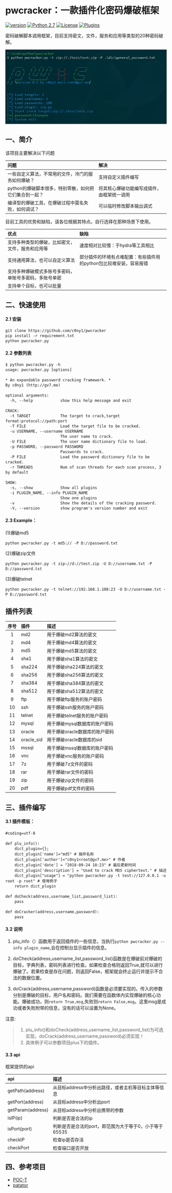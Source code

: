 # pwcracker：一款插件化密码爆破框架

[![version](https://img.shields.io/badge/version-0.1-brightgreen.svg)](https://github.com/c0ny1/pwcracker) [![Python 2.7](https://img.shields.io/badge/python-2.7-yellow.svg)](https://www.python.org/) [![License](https://img.shields.io/badge/license-GPLv2-red.svg)](https://raw.githubusercontent.com/Xyntax/POC-T/master/doc/LICENSE.txt) 
[![Plugins](https://img.shields.io/badge/Plugins-20-blue.svg)](https://github.com/Xyntax/POC-T/wiki/%E5%86%85%E7%BD%AE%E8%84%9A%E6%9C%AC%E5%BA%93) 

密码破解脚本调用框架，目前支持密文，文件，服务和应用等类型的20种密码破解。

![](doc/pwcracker.png)

## 一、简介
该项目主要解决以下问题

|问题|解决|
|:--|:--|
|一些自定义算法，不常用的文件，冷门的服务如何爆破？|支持自定义插件编写|
|python的爆破脚本很多，特别零散，如何把它们集合到一起？|将其核心爆破功能编写成插件，由框架统一调用|
|编译型的爆破工具，在爆破过程中莫名失败，如何调试？|可以临时修改脚本输出调式|

目前工具的优势和缺陷，请各位根据其特点。自行选择在那种场景下使用。

|优点|缺陷|
|:--|:--|
|支持多种类型的爆破，比如密文，文件，服务和应用等|速度相对比较慢：于hydra等工具相比|
|支持通用算法，也可以自定义算法|部分插件的环境有点难配置：有些插件用的python包比较难安装，容易报错|
|支持多种爆破模式多账号多密码，单账号多密码，多账号单密||  
|支持单个目标，也可以批量||  


## 二、快速使用

#### 2.1 安装

```
git clone https://github.com/c0ny1/pwcracker
pip install -r requirement.txt
python pwcracker.py
```

#### 2.2 参数列表

```
$ python pwcracker.py -h
usage: pwcracker.py [options]

* An expandable password cracking framework. *
By c0ny1 (http://gv7.me)

optional arguments:
  -h, --help            show this help message and exit

CRACK:
  -t TARGET             The target to crack,target format:protocol://path:port
  -T FILE               Load the target file to be cracked.
  -u USERNAME, --username USERNAME
                        The user name to crack.
  -U FILE               The user name dictionary file to load.
  -p PASSWORD, --password PASSWORD
                        Passwords to crack.
  -P FILE               Load the password dictionary file to be cracked.
  -r THREADS            Num of scan threads for each scan process, 3 by default

SHOW:
  -s, --show            Show all plugins
  -i PLUGIN_NAME, --info PLUGIN_NAME
                        Show one plugins
  -v                    Show the details of the cracking password.
  -V, --version         show program's version number and exit

```

#### 2.3 Example：

(1)爆破md5

```
python pwcracker.py -t md5:// -P D://password.txt
```

(2)爆破zip文件

```
python pwcracker.py -t zip://d://test.zip -U D://username.txt -P D://password.txt
```

(3)爆破telnet

```
python pwcracker.py -t telnet://192.168.1.108:23 -U D://username.txt -P D://password.txt
```

## 插件列表

|序号|插件|描述|
|:---:|:---|:---|
|1|md2|用于爆破md2算法的密文|
|2|md4|用于爆破md4算法的密文|
|3|md5|用于爆破md5算法的密文|
|4|sha1|用于爆破sha1算法的密文|
|5|sha224|用于爆破sha224算法的密文|
|6|sha256|用于爆破sha256算法的密文|
|7|sha384|用于爆破sha384算法的密文|
|8|sha512|用于爆破sha512算法的密文|
|9|ftp|用于爆破ftp服务的账户密码|
|10|ssh|用于爆破ssh服务的账户密码|
|11|telnet|用于爆破telnet服务的账户密码|
|12|mysql|用于爆破mysql数据库的账户密码|
|13|oracle|用于爆破oracle数据库的账户密码|
|14|oracle_sid|用于爆破oracle数据库的sid|
|15|mssql|用于爆破mssql数据库的账户密码|
|16|vnc|用于爆破vnc服务的账户密码|
|17|7z|用于爆破7z文件的密码|
|18|rar|用于爆破rar文件的密码|
|19|zip|用于爆破zip文件的密码|
|20|pdf|用于爆破pdf文件的密码|


## 三、插件编写

#### 3.1 插件模板：


```
#coding=utf-8

def plu_info():
	dict_plugin={};
	dict_plugin['name']="md5" # 插件名称
	dict_plugin['author']="c0ny1<root@gv7.me>" # 作者
	dict_plugin['date'] = "2018-09-24 18:23" # 最后更新时间
	dict_plugin['description'] = "Used to crack MD5 ciphertext." # 描述
	dict_plugin["usage"] = "python pwcracker.py -t test://127.0.0.1 -u root -p root" # 使用例子
	return dict_plugin

def doCheck(address,username_list,password_list):
	pass

def doCracker(address,username,password):
	pass
```

#### 3.2 说明
1. plu_info（）函数用于返回插件的一些信息，当执行`python pwcracker.py --info plugin_name`,会在控制台显示插件的信息。


2. doCheck(address,username_list,password_list)函数是在爆破前对爆破的目标，字典列表，密码列表进行检查。如果检查合格则返回True,就可以进行爆破了。若果检查是存在问题，则返回False，框架就会终止运行并提示不合法的数据位置。


3. doCrack(address,username,password)函数是必须要实现的。传入的参数分别是爆破的目标，用户名和密码。我们需要在函数体内实现爆破的核心功能。爆破成功，则`return True,msg`,失败则`return False,msg`。这里msg是成功或者失败附带的信息，没有的话可以设置为None。


注意:

>1. plu_info()和doCheck(address,username_list,password_list)为可选实现，doCrack(address,username,password)必须实现！
>2. 具体例子可以参数项目plus下的插件。

#### 3.3 api

框架提供的api

|api|描述|
|:--|:--|
|getPath(address)|从目标address中分析出路径，或者主机等目标主体等信息|
|getPort(address)|从目标address中分析出port|
|getParam(address)|从目标address中分析出携带的参数|
|isIP(ip)|判断是否是合法的ip|
|isPort(port)|判断是否是合法的port，即范围为大于等于0，小于等于65535|
|checkIP|检查ip是否存活|
|checkPort|检查端口是否开放|


## 四、参考项目

* [POC-T](https://github.com/Xyntax/POC-T)
* [patator](https://github.com/lanjelot/patator)